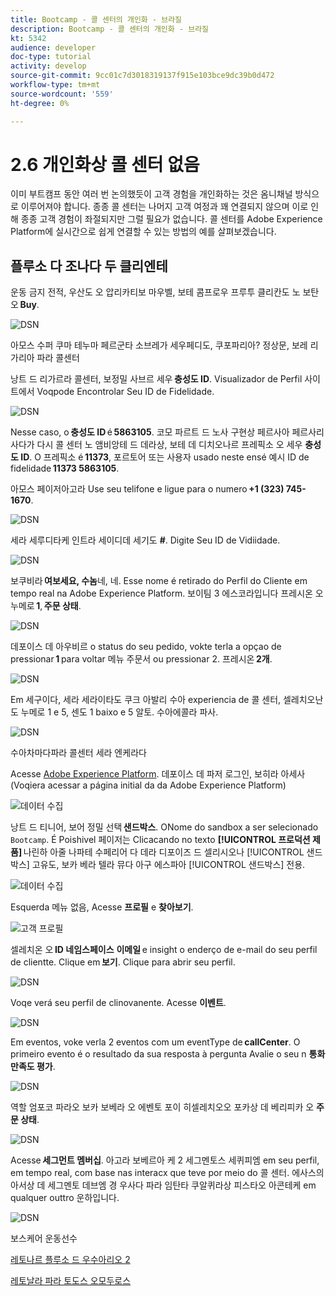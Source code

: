 ```yaml
---
title: Bootcamp - 콜 센터의 개인화 - 브라질
description: Bootcamp - 콜 센터의 개인화 - 브라질
kt: 5342
audience: developer
doc-type: tutorial
activity: develop
source-git-commit: 9cc01c7d3018319137f915e103bce9dc39b0d472
workflow-type: tm+mt
source-wordcount: '559'
ht-degree: 0%

---
```


# 2.6 개인화상 콜 센터 없음

이미 부트캠프 동안 여러 번 논의했듯이 고객 경험을 개인화하는 것은 옴니채널 방식으로 이루어져야 합니다. 종종 콜 센터는 나머지 고객 여정과 꽤 연결되지 않으며 이로 인해 종종 고객 경험이 좌절되지만 그럴 필요가 없습니다. 콜 센터를 Adobe Experience Platform에 실시간으로 쉽게 연결할 수 있는 방법의 예를 살펴보겠습니다.

## 플루소 다 조나다 두 클리엔테

운동 금지 전적, 우산도 오 압리카티보 마우벨, 보테 콤프로우 프루투 클리칸도 노 보탄오 **Buy**.

![DSN](./images/app20.png)

아모스 수퍼 쿠마 테누마 페르군타 소브레가 세우페디도, 쿠포파리아? 정상문, 보레 리가리아 파라 콜센터

낭트 드 리가르라 콜센터, 보정밀 사브르 세우 **충성도 ID**. Visualizador de Perfil 사이트에서 Voqpode Encontrolar Seu ID de Fidelidade.

![DSN](./images/cc1.png)

Nesse caso, o **충성도 ID** é **5863105**. 코모 파르트 드 노사 구현상 페르사아 페르사리사다가 다시 콜 센터 노 앰비앙테 드 데라상, 보테 데 디치오나르 프레픽소 오 세우 **충성도 ID**. O 프레픽소 é **11373**, 포르토어 또는 사용자 usado neste ensé 예시 ID de fidelidade **11373 5863105**.

아모스 페이저아고라 Use seu telifone e ligue para o numero **+1 (323) 745-1670**.

![DSN](./images/cc2.png)

세라 세루디타케 인트라 세이디데 세기도 **#**. Digite Seu ID de Vidiidade.

![DSN](./images/cc3.png)

보쿠비라 **여보세요, 수놈**&#x200B;네, 네. Esse nome é retirado do Perfil do Cliente em tempo real na Adobe Experience Platform. 보이팀 3 에스코라입니다 프레시온 오누메로 **1**, **주문 상태**.

![DSN](./images/cc4.png)

데포이스 데 아우비르 o status do seu pedido, vokte terla a opçao de pressionar **1** para voltar 메뉴 주문서 ou pressionar 2. 프레시온 **2개**.

![DSN](./images/cc5.png)

Em 세구이다, 세라 세라이타도 쿠크 아발리 수아 experiencia de 콜 센터, 셀레치오난도 누메로 1 e 5, 센도 1 baixo e 5 알토. 수아에콜라 파사.

![DSN](./images/cc6.png)

수아차마다파라 콜센터 세라 엔케라다

Acesse [Adobe Experience Platform](https://experience.adobe.com/platform). 데포이스 데 파저 로그인, 보히라 아세사(Voqiera acessar a página initial da da Adobe Experience Platform)

![데이터 수집](./images/home.png)

낭트 드 티니어, 보어 정밀 선택 **샌드박스**. ONome do sandbox a ser selecionado ``Bootcamp``. É Poishivel 페이저는 Clicacando no texto **[!UICONTROL 프로덕션 제품]** 나린하 아줄 나파테 수페리어 다 데라 디포이즈 드 셀리시오나 [!UICONTROL 샌드박스] 고유도, 보카 베라 텔라 뮤다 아구 에스파아 [!UICONTROL 샌드박스] 전용.

![데이터 수집](./images/sb1.png)

Esquerda 메뉴 없음, Acesse **프로필** e **찾아보기**.

![고객 프로필](./images/homemenu.png)

셀레치온 오 **ID 네임스페이스** **이메일** e insight o enderço de e-mail do seu perfil de clientte. Clique em **보기**. Clique para abrir seu perfil.

![DSN](./images/cc7.png)

Voqe verá seu perfil de clinovanente. Acesse **이벤트**.

![DSN](./images/cc8.png)

Em eventos, voke verla 2 eventos com um eventType de **callCenter**. O primeiro evento é o resultado da sua resposta à pergunta Avalie o seu n **통화 만족도 평가**.

![DSN](./images/cc9.png)

역할 엄포코 파라오 보카 보베라 오 에벤토 포이 히셀레치오오 포카상 데 베리피카 오 **주문 상태**.

![DSN](./images/cc10.png)

Acesse **세그먼트 멤버십**. 아고라 보베르아 케 2 세그멘토스 세퀴피엠 em seu perfil, em tempo real, com base nas interacx que teve por meio do 콜 센터. 에사스의 아서상 데 세그멘토 데브엠 경 우사다 파라 임탄타 쿠알퀴라상 피스타오 아콘테케 em qualquer outtro 운하입니다.

![DSN](./images/cc11.png)

보스케어 운동선수

[레토나르 플루소 드 우수아리오 2](./uc2.md)

[레토날라 파라 토도스 오모두로스](../../overview.md)

